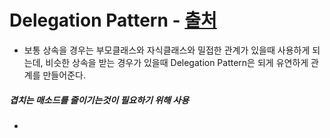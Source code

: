# Delegation Pattern - [출처](https://codechacha.com/ko/kotlin-deligation-using-by/)
* 보통 상속을 경우는 부모클래스와 자식클래스와 밀접한 관계가 있을때 사용하게 되는데, 비슷한 상속을 받는 경우가 있을때 Delegation Pattern은 되게 유연하게 관계를 만들어준다.
##### 겹치는 매소드를 줄이기는것이 필요하기 위해 사용
* 
